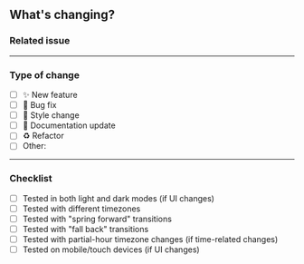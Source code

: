 <!--
 Thank you for helping improve this clock change app! 🎉

 Don't worry if you're unsure about anything — all contributions are appreciated!
 And we're happy to help! Feel free to submit your PR and ask for feedback.
-->

## What's changing?

<!-- Briefly describe what you're adding or fixing -->

### Related issue

<!-- Link any related issues like #123 -->

---

### Type of change

<!-- Mark with an `x` like this: [x] -->

- [ ] ✨ New feature
- [ ] 🐛 Bug fix
- [ ] 💄 Style change
- [ ] 📝 Documentation update
- [ ] ♻️ Refactor
- [ ] Other:

---

### Checklist

- [ ] Tested in both light and dark modes (if UI changes)
- [ ] Tested with different timezones
- [ ] Tested with "spring forward" transitions
- [ ] Tested with "fall back" transitions
- [ ] Tested with partial-hour timezone changes (if time-related changes)
- [ ] Tested on mobile/touch devices (if UI changes)

